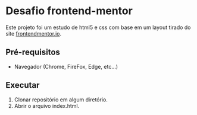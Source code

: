 # Desafio frontend-mentor

Este projeto foi um estudo de html5 e css com base em um layout tirado do site [frontendmentor.io](https://www.frontendmentor.io/challenges/fylo-data-storage-component-1dZPRbV5n).

## Pré-requisitos

- Navegador (Chrome, FireFox, Edge, etc...)

## Executar

1. Clonar repositório em algum diretório.
2. Abrir o arquivo index.html.

